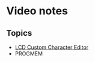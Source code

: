 # Video notes

## Topics
  * [LCD Custom Character Editor](https://www.seetron.com/apps/app_cceditor.html)
  * PROGMEM
